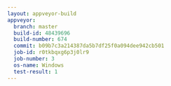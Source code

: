 ```yaml
---
layout: appveyor-build
appveyor:
  branch: master
  build-id: 48439696
  build-number: 674
  commit: b09b7c3a214387da5b7df25f0a094dee942cb501
  job-id: r0tkbqxg6p3j0lr9
  job-number: 3
  os-name: Windows
  test-result: 1
---
```


